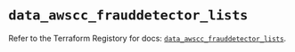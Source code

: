 # `data_awscc_frauddetector_lists`

Refer to the Terraform Registory for docs: [`data_awscc_frauddetector_lists`](https://registry.terraform.io/providers/hashicorp/awscc/0.70.0/docs/data-sources/frauddetector_lists).
